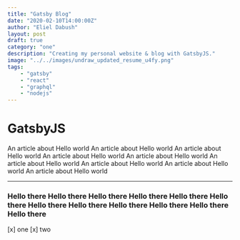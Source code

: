```yaml
---
title: "Gatsby Blog"
date: "2020-02-10T14:00:00Z"
author: "Eliel Dabush"
layout: post
draft: true
category: "one"
description: "Creating my personal website & blog with GatsbyJS."
image: "../../images/undraw_updated_resume_u4fy.png"
tags:
    - "gatsby" 
    - "react"
    - "graphql"
    - "nodejs"
---
```


# GatsbyJS

An article about Hello world An article about Hello world An article about Hello world An article about Hello world
An article about Hello world An article about Hello world An article about Hello world An article about Hello world An article about Hello world

---

### Hello there Hello there Hello there Hello there Hello there Hello there Hello there Hello there Hello there Hello there Hello there Hello there

[x] one
[x] two
